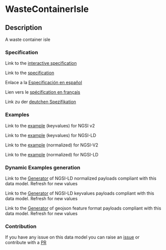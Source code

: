 # WasteContainerIsle

## Description 

A waste container isle
### Specification

Link to the [interactive specification](https://swagger.lab.fiware.org/?url=https://github.com/smart-data-models/dataModel.WasteManagement/blob/master/WasteContainerIsle/swagger.yaml)

Link to the [specification](https://github.com/smart-data-models/dataModel.WasteManagement/blob/master/WasteContainerIsle/doc/spec.md)

Enlace a la [Especificación en español](https://github.com/smart-data-models/dataModel.WasteManagement/blob/master/WasteContainerIsle/doc/spec_ES.md)

Lien vers le [spécification en français](https://github.com/smart-data-models/dataModel.WasteManagement/blob/master/WasteContainerIsle/doc/spec_FR.md)

Link zu der [deutchen Spezifikation](https://github.com/smart-data-models/dataModel.WasteManagement/blob/master/WasteContainerIsle/doc/spec_DE.md)
### Examples

Link to the [example](https://github.com/smart-data-models/dataModel.WasteManagement/blob/master/WasteContainerIsle/examples/example.json) (keyvalues) for NGSI v2

Link to the [example](https://github.com/smart-data-models/dataModel.WasteManagement/blob/master/WasteContainerIsle/examples/example.jsonld) (keyvalues) for NGSI-LD

Link to the [example](https://github.com/smart-data-models/dataModel.WasteManagement/blob/master/WasteContainerIsle/examples/example-normalized.json) (normalized) for NGSI-V2

Link to the [example](https://github.com/smart-data-models/dataModel.WasteManagement/blob/master/WasteContainerIsle/examples/example-normalized.jsonld) (normalized) for NGSI-LD
### Dynamic Examples generation

Link to the [Generator](https://smartdatamodels.org/extra/ngsi-ld_generator_v0.92.php?schemaUrl=https://raw.githubusercontent.com/smart-data-models/dataModel.WasteManagement/master/WasteContainerIsle/schema.json&email=info@smartdatamodels.org) of NGSI-LD normalized payloads compliant with this data model. Refresh for new values

Link to the [Generator](https://smartdatamodels.org/extra/ngsi-ld_generator_keyvalues_v0.92.php?schemaUrl=https://raw.githubusercontent.com/smart-data-models/dataModel.WasteManagement/master/WasteContainerIsle/schema.json&email=info@smartdatamodels.org) of NGSI-LD keyvalues payloads compliant with this data model. Refresh for new values

Link to the [Generator](https://smartdatamodels.org/extra/geojson_features_generator_v1.0.php?schemaUrl=https://raw.githubusercontent.com/smart-data-models/dataModel.WasteManagement/master/WasteContainerIsle/schema.json&email=info@smartdatamodels.org) of geojson feature format payloads compliant with this data model. Refresh for new values
### Contribution

 If you have any issue on this data model you can raise an [issue](https://github.com/smart-data-models/dataModel.WasteManagement/issues)  or contribute with a [PR](https://github.com/smart-data-models/dataModel.WasteManagement/pulls)